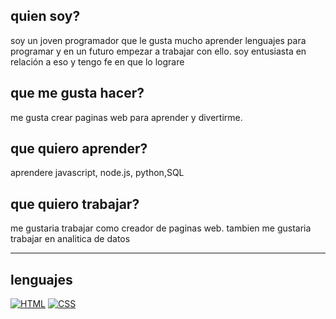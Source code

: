 
## quien soy?
soy un joven programador que le gusta mucho aprender lenguajes para programar y en un futuro empezar a trabajar con ello. soy entusiasta en relación a eso y tengo fe en que lo lograre
## que me gusta hacer?
me gusta crear paginas web para aprender y divertirme.
## que quiero aprender?
aprendere javascript, node.js, python,SQL <br>
## que quiero trabajar?
me gustaria trabajar como creador de paginas web.
tambien me gustaria trabajar en analitica de datos

<hr>

## lenguajes

  [![HTML](https://img.shields.io/badge/HTML5-E34F26?style=for-the-badge&logo=html5&logoColor=white)](https://developer.mozilla.org/es/docs/Web/HTML)
[![CSS](https://img.shields.io/badge/CSS3-1572B6?style=for-the-badge&logo=css3&logoColor=white)](https://developer.mozilla.org/es/docs/Web/CSS)



<!--
**matiasbenavides-bot/matiasbenavides-bot** is a ✨ _special_ ✨ repository because its `README.md` (this file) appears on your GitHub profile.

Here are some ideas to get you started:

- 🔭 I’m currently working on ...
- 🌱 I’m currently learning ...
- 👯 I’m looking to collaborate on ...
- 🤔 I’m looking for help with ...
- 💬 Ask me about ...
- 📫 How to reach me: ...
- 😄 Pronouns: ...
- ⚡ Fun fact: ...
-->
